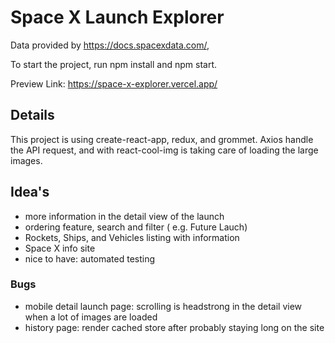 # Space X Launch Explorer

Data provided by https://docs.spacexdata.com/,

To start the project, run npm install and npm start.

Preview Link: https://space-x-explorer.vercel.app/

## Details

This project is using create-react-app, redux, and grommet.
Axios handle the API request, and with react-cool-img is taking care of loading the large images.

## Idea's

- more information in the detail view of the launch
- ordering feature, search and filter ( e.g. Future Lauch)
- Rockets, Ships, and Vehicles listing with information
- Space X info site
- nice to have: automated testing

### Bugs

- mobile detail launch page: scrolling is headstrong in the detail view when a lot of images are loaded
- history page: render cached store after probably staying long on the site
